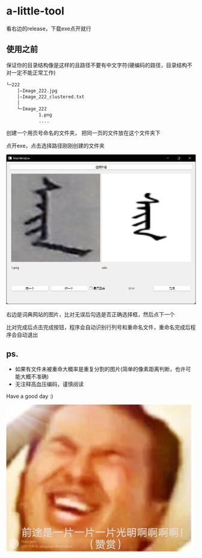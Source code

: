 # a-little-tool
看右边的release，下载exe点开就行

## 使用之前

保证你的目录结构像是这样的且路径不要有中文字符(硬编码的路径，目录结构不对一定不能正常工作)

```text
└─222
    │—Image_222.jpg
    │—Image_222_clustered.txt
    │
    └─Image_222
            1.png
            ....
```

创建一个用页号命名的文件夹， 把同一页的文件放在这个文件夹下

点开exe，点击选择路径刚刚创建的文件夹

![img.png](img.png)

右边是词典网站的图片，比对无误后勾选是否正确选择框，然后点下一个

比对完成后点击完成按钮，程序会自动识别行列号和重命名文件，重命名完成后程序会自动退出

## ps.
- 如果有文件未被重命大概率是重复分割的图片(简单的像素距离判断，也许可能大概不准确)
- 无注释高血压编码，谨慎阅读

Have a good day :)


![img2.jpg](img2.jpg)
